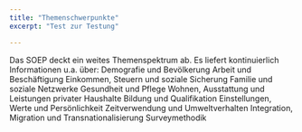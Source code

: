 ```yaml
---
title: "Themenschwerpunkte"
excerpt: "Test zur Testung"

---
```


Das SOEP deckt ein weites Themenspektrum ab. Es liefert kontinuierlich Informationen u.a. über:
Demografie und Bevölkerung
Arbeit und Beschäftigung
Einkommen, Steuern und soziale Sicherung
Familie und soziale Netzwerke
Gesundheit und Pflege
Wohnen, Ausstattung und Leistungen privater Haushalte
Bildung und Qualifikation
Einstellungen, Werte und Persönlichkeit
Zeitverwendung und Umweltverhalten
Integration, Migration und Transnationalisierung
Surveymethodik
